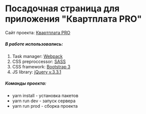 # Посадочная страница для приложения "Квартплата PRO" #
Сайт проекта: [Квартплата PRO](http://adel-ismagilov.ru/projects/kvartplata/)
##### В работе использовались: #####
1. Task manager: [Webpack](https://webpack.js.org/)
2. CSS preproccessor: [SASS](http://sass-lang.com/)
3. CSS framework: [Bootstrap 3](https://getbootstrap.com/)
4. JS library: [jQuery v.3.3.1](https://jquery.com/)

##### Команды проекта: ######
+ yarn install - установка пакетов
+ yarn run dev - запуск сервера
+ yarn run prod - сборка проекта
